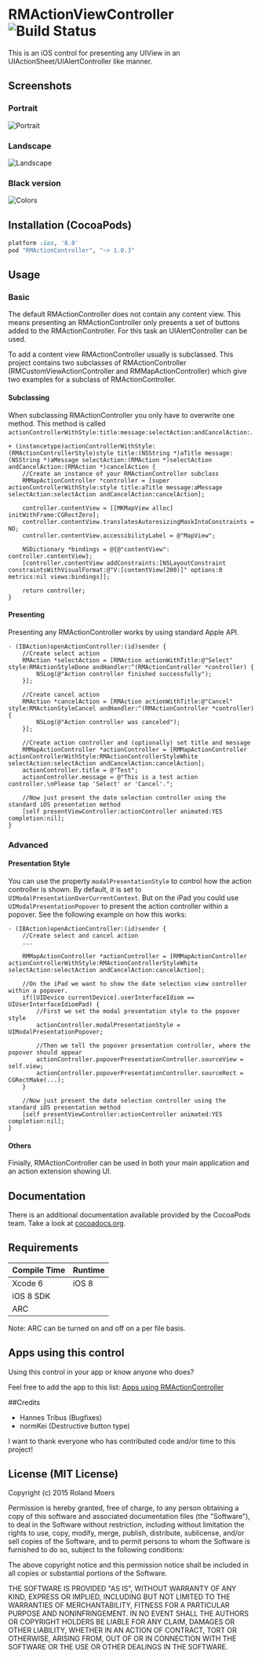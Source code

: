 # RMActionViewController ![Build Status](https://travis-ci.org/CooperRS/RMActionController.svg?branch=master)
This is an iOS control for presenting any UIView in an UIActionSheet/UIAlertController like manner.

## Screenshots
### Portrait
![Portrait](http://cooperrs.github.io/RMActionController/Images/Blur-Screen-Portrait.png)

### Landscape
![Landscape](http://cooperrs.github.com/RMActionController/Images/Blur-Screen-Landscape.png)

### Black version
![Colors](http://cooperrs.github.io/RMActionController/Images/Blur-Screen-Portrait-Black.png)

## Installation (CocoaPods)
```ruby
platform :ios, '8.0'
pod "RMActionController", "~> 1.0.3"
```

## Usage

### Basic

The default RMActionController does not contain any content view. This means presenting an RMActionController only presents a set of buttons added to the RMActionController. For this task an UIAlertController can be used.

To add a content view RMActionController usually is subclassed. This project contains two subclasses of RMActionController (RMCustomViewActionController and RMMapActionController) which give two examples for a subclass of RMActionController.

#### Subclassing

When subclassing RMActionController you only have to overwrite one method. This method is called `actionControllerWithStyle:title:message:selectAction:andCancelAction:`.

```objc
+ (instancetype)actionControllerWithStyle:(RMActionControllerStyle)style title:(NSString *)aTitle message:(NSString *)aMessage selectAction:(RMAction *)selectAction andCancelAction:(RMAction *)cancelAction {
    //Create an instance of your RMActionController subclass
    RMMapActionController *controller = [super actionControllerWithStyle:style title:aTitle message:aMessage selectAction:selectAction andCancelAction:cancelAction];
    
    controller.contentView = [[MKMapView alloc] initWithFrame:CGRectZero];
    controller.contentView.translatesAutoresizingMaskIntoConstraints = NO;
    controller.contentView.accessibilityLabel = @"MapView";
    
    NSDictionary *bindings = @{@"contentView": controller.contentView};
    [controller.contentView addConstraints:[NSLayoutConstraint constraintsWithVisualFormat:@"V:[contentView(200)]" options:0 metrics:nil views:bindings]];
    
    return controller;
}
```

#### Presenting

Presenting any RMActionController works by using standard Apple API.

```objc
- (IBAction)openActionController:(id)sender {
    //Create select action
    RMAction *selectAction = [RMAction actionWithTitle:@"Select" style:RMActionStyleDone andHandler:^(RMActionController *controller) {
        NSLog(@"Action controller finished successfully");
    }];
    
    //Create cancel action
    RMAction *cancelAction = [RMAction actionWithTitle:@"Cancel" style:RMActionStyleCancel andHandler:^(RMActionController *controller) {
        NSLog(@"Action controller was canceled");
    }];
    
    //Create action controller and (optionally) set title and message
    RMMapActionController *actionController = [RMMapActionController actionControllerWithStyle:RMActionControllerStyleWhite selectAction:selectAction andCancelAction:cancelAction];
    actionController.title = @"Test";
    actionController.message = @"This is a test action controller.\nPlease tap 'Select' or 'Cancel'.";

    //Now just present the date selection controller using the standard iOS presentation method
    [self presentViewController:actionController animated:YES completion:nil];
}
```

### Advanced

#### Presentation Style
You can use the property `modalPresentationStyle` to control how the action controller is shown. By default, it is set to `UIModalPresentationOverCurrentContext`. But on the iPad you could use `UIModalPresentationPopover` to present the action controller within a popover. See the following example on how this works:

```objc
- (IBAction)openActionController:(id)sender {
    //Create select and cancel action
    ...

    RMMapActionController *actionController = [RMMapActionController actionControllerWithStyle:RMActionControllerStyleWhite selectAction:selectAction andCancelAction:cancelAction];

    //On the iPad we want to show the date selection view controller within a popover.
    if([UIDevice currentDevice].userInterfaceIdiom == UIUserInterfaceIdiomPad) {
        //First we set the modal presentation style to the popover style
        actionController.modalPresentationStyle = UIModalPresentationPopover;
        
        //Then we tell the popover presentation controller, where the popover should appear
        actionController.popoverPresentationController.sourceView = self.view;
        actionController.popoverPresentationController.sourceRect = CGRectMake(...);
    }

    //Now just present the date selection controller using the standard iOS presentation method
    [self presentViewController:actionController animated:YES completion:nil];
}
```

#### Others
Finially, RMActionController can be used in both your main application and an action extension showing UI.

## Documentation
There is an additional documentation available provided by the CocoaPods team. Take a look at [cocoadocs.org](http://cocoadocs.org/docsets/RMActionController/).

## Requirements

| Compile Time  | Runtime       |
| :------------ | :------------ |
| Xcode 6       | iOS 8         |
| iOS 8 SDK     |               |
| ARC           |               |

Note: ARC can be turned on and off on a per file basis.

## Apps using this control
Using this control in your app or know anyone who does?

Feel free to add the app to this list: [Apps using RMActionController](https://github.com/CooperRS/RMActionController/wiki/Apps-using-RMActionController)

##Credits

* Hannes Tribus (Bugfixes)
* normKei (Destructive button type)

I want to thank everyone who has contributed code and/or time to this project!

## License (MIT License)
Copyright (c) 2015 Roland Moers

Permission is hereby granted, free of charge, to any person obtaining a copy
of this software and associated documentation files (the "Software"), to deal
in the Software without restriction, including without limitation the rights
to use, copy, modify, merge, publish, distribute, sublicense, and/or sell
copies of the Software, and to permit persons to whom the Software is
furnished to do so, subject to the following conditions:

The above copyright notice and this permission notice shall be included in
all copies or substantial portions of the Software.

THE SOFTWARE IS PROVIDED "AS IS", WITHOUT WARRANTY OF ANY KIND, EXPRESS OR
IMPLIED, INCLUDING BUT NOT LIMITED TO THE WARRANTIES OF MERCHANTABILITY,
FITNESS FOR A PARTICULAR PURPOSE AND NONINFRINGEMENT. IN NO EVENT SHALL THE
AUTHORS OR COPYRIGHT HOLDERS BE LIABLE FOR ANY CLAIM, DAMAGES OR OTHER
LIABILITY, WHETHER IN AN ACTION OF CONTRACT, TORT OR OTHERWISE, ARISING FROM,
OUT OF OR IN CONNECTION WITH THE SOFTWARE OR THE USE OR OTHER DEALINGS IN
THE SOFTWARE.
